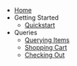 * [Home](/)
* Getting Started
  * [Quickstart](quickstart.md)
* Queries
  * [Querying Items](queries.md)
  * [Shopping Cart](cart.md)
  * [Checking Out](checkout.md)

